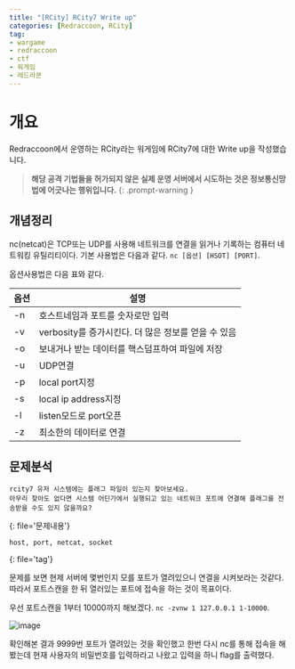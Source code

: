 ```yaml
---
title: "[RCity] RCity7 Write up"
categories: [Redraccoon, RCity]
tag:
- wargame
- redraccoon
- ctf
- 워게임
- 레드라쿤
---
```


# 개요
Redraccoon에서 운영하는 RCity라는 워게임에 RCity7에 대한 Write up을 작성했습니다.


> **해당 공격 기법들을 허가되지 않은 실제 운영 서버에서 시도하는 것은 정보통신망법에 어긋나는 행위입니다.**
{: .prompt-warning }

## 개념정리
nc(netcat)은 TCP또는 UDP를 사용해 네트워크를 연결을 읽거나 기록하는 컴퓨터 네트워킹 유틸리티이다. 기본 사용법은 다음과 같다. `nc [옵션] [HSOT] [PORT]`.

옵션사용법은 다음 표와 같다.

|옵션|설명|
|---|----|
|-n|호스트네임과 포트를 숫자로만 입력|
|-v|verbosity를 증가시킨다. 더 많은 정보를 얻을 수 있음|
|-o|보내거나 받는 데이터를 핵스덤프하여 파일에 저장|
|-u|UDP연결|
|-p|local port지정|
|-s|local ip address지정|
|-l|listen모드로 port오픈|
|-z|최소한의 데이터로 연결|


## 문제분석
```
rcity7 유저 시스템에는 플래그 파일이 있는지 찾아보세요.
아무리 찾아도 없다면 시스템 어딘가에서 실행되고 있는 네트워크 포트에 연결해 플래그를 전송받을 수도 있지 않을까요?
``` 
{: file='문제내용'}

```
host, port, netcat, socket
```
{: file='tag'}

문제를 보면 현제 서버에 몇번인지 모를 포트가 열려있으니 연결을 시켜보라는 것같다. 따라서 포트스캔을 한 뒤 열러있는 포트에 접속을 하는 것이 목표이다.


우선 포트스캔을 1부터 10000까지 해보겠다. `nc -zvnw 1 127.0.0.1 1-10000`.

![image](https://Jimin0605.github.io/assets/img/Redraccoon/RCity/23.png)

확인해본 결과 9999번 포트가 열려있는 것을 확인했고 한번 다시 nc를 통해 접속을 해봤는데 현재 사용자의 비밀번호를 입력하라고 나왔고 입력을 하니 flag를 출력했다.